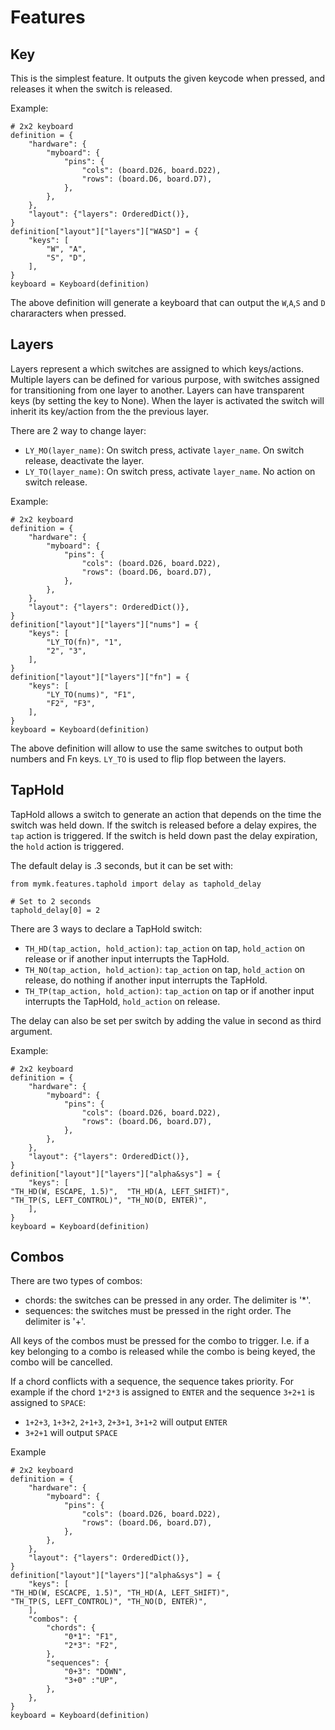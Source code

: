 # Features

## Key

This is the simplest feature.
It outputs the given keycode when pressed, and releases it when the switch is released.

Example:
```
# 2x2 keyboard
definition = {
    "hardware": {
        "myboard": {
            "pins": {
                "cols": (board.D26, board.D22),
                "rows": (board.D6, board.D7),
            },
        },
    },
    "layout": {"layers": OrderedDict()},
}
definition["layout"]["layers"]["WASD"] = {
    "keys": [
        "W", "A",
        "S", "D",
    ],
}
keyboard = Keyboard(definition)
```
The above definition will generate a keyboard that can output the `W`,`A`,`S` and `D` chararacters when pressed.

## Layers

Layers represent a which switches are assigned to which keys/actions.
Multiple layers can be defined for various purpose, with switches assigned for transitioning from one layer to another.
Layers can have transparent keys (by setting the key to None).
When the layer is activated the switch will inherit its key/action from the the previous layer.

There are 2 way to change layer:
* `LY_MO(layer_name)`: On switch press, activate `layer_name`. On switch release, deactivate the layer.
* `LY_TO(layer_name)`: On switch press, activate `layer_name`. No action on switch release.

Example:
```
# 2x2 keyboard
definition = {
    "hardware": {
        "myboard": {
            "pins": {
                "cols": (board.D26, board.D22),
                "rows": (board.D6, board.D7),
            },
        },
    },
    "layout": {"layers": OrderedDict()},
}
definition["layout"]["layers"]["nums"] = {
    "keys": [
        "LY_TO(fn)", "1",
        "2", "3",
    ],
}
definition["layout"]["layers"]["fn"] = {
    "keys": [
        "LY_TO(nums)", "F1",
        "F2", "F3",
    ],
}
keyboard = Keyboard(definition)
```
The above definition will allow to use the same switches to output both numbers and Fn keys.
`LY_TO` is used to flip flop between the layers.

## TapHold

TapHold allows a switch to generate an action that depends on the time the switch was held down.
If the switch is released before a delay expires, the `tap` action is triggered.
If the switch is held down past the delay expiration, the `hold` action is triggered.

The default delay  is .3 seconds, but it can be set with:
```
from mymk.features.taphold import delay as taphold_delay

# Set to 2 seconds
taphold_delay[0] = 2
```

There are 3 ways to declare a TapHold switch:
* `TH_HD(tap_action, hold_action)`: `tap_action` on tap, `hold_action` on release or if another input interrupts the TapHold.
* `TH_NO(tap_action, hold_action)`: `tap_action` on tap, `hold_action` on release, do nothing if another input interrupts the TapHold.
* `TH_TP(tap_action, hold_action)`: `tap_action` on tap or if another input interrupts the TapHold, `hold_action` on release.

The delay can also be set per switch by adding the value in second as third argument.

Example:
```
# 2x2 keyboard
definition = {
    "hardware": {
        "myboard": {
            "pins": {
                "cols": (board.D26, board.D22),
                "rows": (board.D6, board.D7),
            },
        },
    },
    "layout": {"layers": OrderedDict()},
}
definition["layout"]["layers"]["alpha&sys"] = {
    "keys": [
"TH_HD(W, ESCAPE, 1.5)",  "TH_HD(A, LEFT_SHIFT)",
"TH_TP(S, LEFT_CONTROL)", "TH_NO(D, ENTER)",
    ],
}
keyboard = Keyboard(definition)
```

## Combos

There are two types of combos:
* chords: the switches can be pressed in any order. The delimiter is '*'.
* sequences: the switches must be pressed in the right order. The delimiter is '+'.

All keys of the combos must be pressed for the combo to trigger.
I.e. if a key belonging to a combo is released while the combo is being keyed, the combo will be cancelled.

If a chord conflicts with a sequence, the sequence takes priority.
For example if the chord `1*2*3` is assigned to `ENTER` and the sequence `3+2+1` is assigned to `SPACE`:
* `1+2+3`, `1+3+2`, `2+1+3`, `2+3+1`, `3+1+2` will output `ENTER`
* `3+2+1` will output `SPACE`

Example
```
# 2x2 keyboard
definition = {
    "hardware": {
        "myboard": {
            "pins": {
                "cols": (board.D26, board.D22),
                "rows": (board.D6, board.D7),
            },
        },
    },
    "layout": {"layers": OrderedDict()},
}
definition["layout"]["layers"]["alpha&sys"] = {
    "keys": [
"TH_HD(W, ESCACPE, 1.5)", "TH_HD(A, LEFT_SHIFT)",
"TH_TP(S, LEFT_CONTROL)", "TH_NO(D, ENTER)",
    ],
    "combos": {
        "chords": {
            "0*1": "F1",
            "2*3": "F2",
        },
        "sequences": {
            "0+3": "DOWN",
            "3+0" :"UP",
        },
    },
}
keyboard = Keyboard(definition)
```
